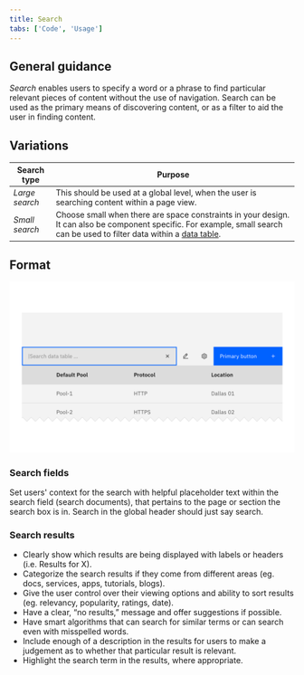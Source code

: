 ```yaml
---
title: Search
tabs: ['Code', 'Usage']
---
```


## General guidance

_Search_ enables users to specify a word or a phrase to find particular relevant pieces of content without the use of navigation. Search can be used as the primary means of discovering content, or as a filter to aid the user in finding content.




## Variations

| Search type   | Purpose                                                                                                                                                     |
| ------------- | ----------------------------------------------------------------------------------------------------------------------------------------------------------- |
| _Large search_      | This should be used at a global level, when the user is searching content within a page view.                                                                                             |
| _Small search_  | Choose small when there are space constraints in your design. It can also be component specific. For example, small search can be used to filter data within a [data table](/components/data-table). |


## Format

<image-component cols="8" caption="Small Search to filter table data">

![Search at the top of the data table](images/search-usage-1.png)

</image-component>

### Search fields

Set users' context for the search with helpful placeholder text within the search field (search documents), that pertains to the page or section the search box is in. Search in the global header should just say search.

### Search results

- Clearly show which results are being displayed with labels or headers (i.e. Results for X).
- Categorize the search results if they come from different areas (eg. docs, services, apps, tutorials, blogs).
- Give the user control over their viewing options and ability to sort results (eg. relevancy, popularity, ratings, date).
- Have a clear, “no results,” message and offer suggestions if possible.
- Have smart algorithms that can search for similar terms or can search even with misspelled words.
- Include enough of a description in the results for users to make a judgement as to whether that particular result is relevant.
- Highlight the search term in the results, where appropriate.
